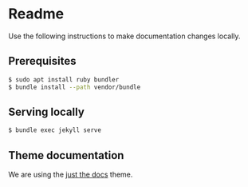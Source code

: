 # Readme

Use the following instructions to make documentation changes locally.

## Prerequisites
```bash
$ sudo apt install ruby bundler
$ bundle install --path vendor/bundle
```

## Serving locally
```bash
$ bundle exec jekyll serve
```

## Theme documentation
We are using the [just the docs](https://pmarsceill.github.io/just-the-docs/)
theme.
